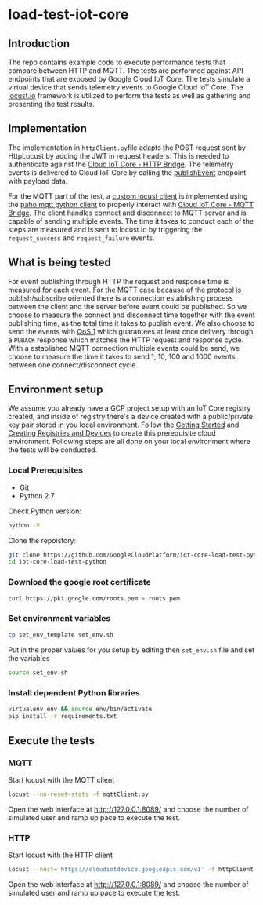 # load-test-iot-core
## Introduction
The repo contains example code to execute performance tests that compare between HTTP and MQTT. The tests are performed against API endpoints that are exposed by Google Cloud IoT Core. The tests simulate a virtual device that sends telemetry events to Google Cloud IoT Core. The [locust.io](https://locust.io/) framework is utilized to perform the tests as well as gathering and presenting the test results.

## Implementation
The implementation in `httpClient.py`file adapts the POST request sent by HttpLocust by adding the JWT in request headers. This is needed to authenticate against the [Cloud IoT Core - HTTP Bridge](https://cloud.google.com/iot/docs/how-tos/http-bridge). The telemetry events is delivered to Cloud IoT Core by calling the [publishEvent](https://cloud.google.com/iot/docs/reference/cloudiotdevice/rest/v1/projects.locations.registries.devices/publishEvent) endpoint with payload data.

For the MQTT part of the test, a [custom locust client](https://docs.locust.io/en/stable/testing-other-systems.html) is implemented using the [paho mqtt python client](https://www.eclipse.org/paho/clients/python/docs/) to properly interact with [Cloud IoT Core - MQTT Bridge](https://cloud.google.com/iot/docs/how-tos/mqtt-bridge). The client handles connect and disconnect to MQTT server and is capable of sending multiple events. The time it takes to conduct each of the steps are measured and is sent to locust.io by triggering the `request_success` and `request_failure` events.

## What is being tested
For event publishing through HTTP the request and response time is measured for each event.
For the MQTT case because of the protocol is publish/subscribe oriented there is a connection establishing process between the client and the server before event could be published. So we choose to measure the connect and disconnect time together with the event publishing time, as the total time it takes to publish event. We also choose to send the events with [QoS 1](https://www.hivemq.com/blog/mqtt-essentials-part-6-mqtt-quality-of-service-levels) which guarantees at least once delivery through a `PUBACK` response which matches the HTTP request and response cycle.
With a established MQTT connection multiple events could be send, we choose to measure the time it takes to send 1, 10, 100 and 1000 events between one connect/disconnect cycle.

## Environment setup
We assume you already have a GCP project setup with an IoT Core registry created, and inside of registry there's a device created with a public/private key pair stored in you local environment.
Follow the [Getting Started](https://cloud.google.com/iot/docs/how-tos/getting-started) and [Creating Registries and Devices](https://cloud.google.com/iot/docs/how-tos/devices) to create this prerequisite cloud environment.
Following steps are all done on your local environment where the tests will be conducted.

### Local Prerequisites
- Git
- Python 2.7

Check Python version:
```bash
python -V
```
Clone the repoistory:
```bash
git clone https://github.com/GoogleCloudPlatform/iot-core-load-test-python.git
cd iot-core-load-test-python
```
### Download the google root certificate
```bash
curl https://pki.google.com/roots.pem > roots.pem
```
### Set environment variables
```bash
cp set_env_template set_env.sh
```
Put in the proper values for you setup by editing then `set_env.sh` file and set the variables
```bash
source set_env.sh
```
### Install dependent Python libraries
```bash
virtualenv env && source env/bin/activate
pip install -r requirements.txt
```
## Execute the tests

### MQTT
Start locust with the MQTT client
```bash
locust --no-reset-stats -f mqttClient.py
```
Open the web interface at http://127.0.0.1:8089/ and choose the number of simulated user and ramp up pace to execute the test.

### HTTP
Start locust with the HTTP client
```bash
locust --host='https://cloudiotdevice.googleapis.com/v1' -f httpClient.py
```
Open the web interface at http://127.0.0.1:8089/ and choose the number of simulated user and ramp up pace to execute the test.

